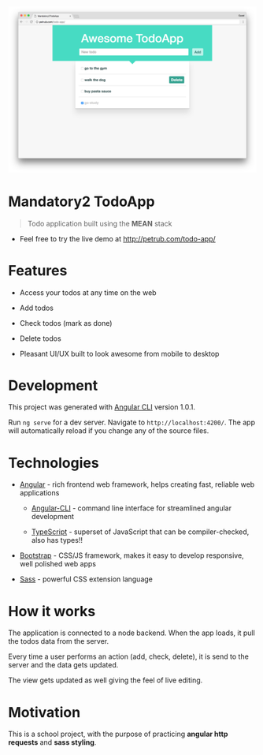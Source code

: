 ![Preview](./preview/desktop-preview.png)

# Mandatory2 TodoApp

> Todo application built using the **MEAN** stack

* Feel free to try the live demo at http://petrub.com/todo-app/

# Features

* Access your todos at any time on the web

* Add todos

* Check todos (mark as done)

* Delete todos

* Pleasant UI/UX built to look awesome from mobile to desktop

# Development

This project was generated with [Angular CLI](https://github.com/angular/angular-cli) version 1.0.1.

Run `ng serve` for a dev server. Navigate to `http://localhost:4200/`. The app will automatically reload if you change any of the source files.

# Technologies

* [Angular](https://angular.io/) - rich frontend web framework, helps creating fast, reliable web applications

  * [Angular-CLI](https://cli.angular.io/) - command line interface for streamlined angular development

  * [TypeScript](https://www.typescriptlang.org/) - superset of JavaScript that can be compiler-checked, also has types!!

* [Bootstrap](http://getbootstrap.com/) - CSS/JS framework, makes it easy to develop responsive, well polished web apps

* [Sass](http://sass-lang.com/) - powerful CSS extension language

# How it works

The application is connected to a node backend. When the app loads, it pull the todos data from the server.

Every time a user performs an action (add, check, delete), it is send to the server and the data gets updated.

The view gets updated as well giving the feel of live editing.

# Motivation

This is a school project, with the purpose of practicing **angular http requests** and **sass styling**.
